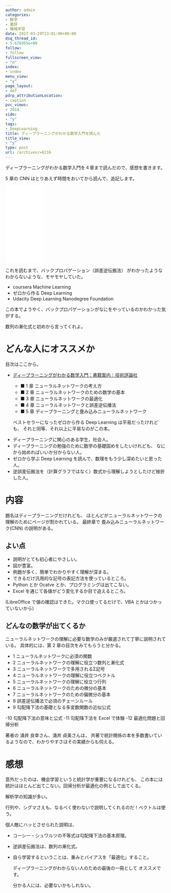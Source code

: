```yaml
---
author: admin
categories:
- 数学
- 書評
- 機械学習
date: 2017-03-29T13:01:00+00:00
dsq_thread_id:
- 5.676955e+09
follow:
- follow
fullscreen_view:
- "n"
index:
- index
menu_view:
- "y"
page_layout:
- def
pdrp_attributionLocation:
- caption
pvc_views:
- 2814
side:
- "y"
tags:
- DeepLearning
title: ディープラーニングがわかる数学入門を読んだ
title_view:
- "y"
type: post
url: /archives/=6216
---
```


ディープラーニングがわかる数学入門を４章まで読んだので、感想を書きます。

5 章の CNN はとりあえず時間をおいてから読んで、追記します。

<iframe style="width:120px;height:240px;" marginwidth="0" marginheight="0" scrolling="no" frameborder="0" src="//rcm-fe.amazon-adsystem.com/e/cm?lt1=_blank&bc1=000000&IS2=1&bg1=FFFFFF&fc1=000000&lc1=0000FF&t=fox10225fox-22&o=9&p=8&l=as4&m=amazon&f=ifr&ref=as_ss_li_til&asins=477418814X&linkId=33d9a27a719fd7f3e6de8aac1e77648b"></iframe>

これを読むまで、バックプロパゲーション（誤差逆伝搬法）
がわかったようなわからないような、モヤモヤしていた。

-   coursera Machine Learning
-   ゼロから作る Deep Learning
-   Udacity Deep Learning Nanodegree Foundation

この本でようやく、バックプロパゲーションがなにをやっているのかわかった気がする。

数列の漸化式と初めから言ってくれよ。

どんな人にオススメか
====================

目次はここから。

-   [ディープラーニングがわかる数学入門：書籍案内｜技術評論社](https://gihyo.jp/book/2017/978-4-7741-8814-0)
    -   ■ 1 章 ニューラルネットワークの考え方
    -   ■ 2 章 ニューラルネットワークのための数学の基本
    -   ■ 3 章 ニューラルネットワークの最適化
    -   ■ 4 章 ニューラルネットワークと誤差逆伝播法
    -   ■ 5 章 ディープラーニングと畳み込みニューラルネットワーク

    ベストセラーになったゼロから作る Deep Learning
    は平易だったけれども、 それと同等、それ以上に平易なのがこの本。

<!-- -->

-   ディープラーニングに関心のある学生，社会人。
-   ディープラーニングの勉強のために数学の基礎固めをしたいけれども、
    なにから始めればいいか分からない人。
-   ゼロから学ぶ Deep Learning
    を読んで、数理をもう少し深めたいと思った人。
-   逆誤差伝搬法を（計算グラフではなく）数式から理解しようとしたけど挫折した人。

内容
====

題名はディープラーニングだけれども、
ほとんどがニューラルネットワークの理解のためにページが割かれている。
最終章で 畳み込みニューラルネットワーク(CNN) の説明がある。

よい点
------

-   説明がとても初心者にやさしい。
-   図が豊富。
-   例題が多く、簡単でわかりやすく理解が深まる。
-   できるだけ汎用的な記号の表記方法を使っているところ。
-   Python とか Ocatve とか、プログラミングは出てこない。
-   Excel を通じて各値がどう変化するか目で追えるところ。

(LibreOffice で値の確認はできた。マクロ使ってるだけで、VBA
とかはつかっていないから)

どんなの数学が出てくるか
------------------------

ニューラルネットワークの理解に必要な数学のみが厳選されて丁寧に説明されている。
具体的には、第 2 章の目次をみてもらうと分かる。

-   1 ニューラルネットワークに必須の関数
-   2 ニューラルネットワークの理解に役立つ数列と漸化式
-   3 ニューラルネットワークで多用されるΣ記号
-   4 ニューラルネットワークの理解に役立つベクトル
-   5 ニューラルネットワークの理解に役立つ行列
-   6 ニューラルネットワークのための微分の基本
-   7 ニューラルネットワークのための偏微分の基本
-   8 誤差逆伝播法で必須のチェーンルール
-   9 勾配降下法の基礎となる多変数関数の近似公式

-10 勾配降下法の意味と公式 -11 勾配降下法を Excel で体験 -12
最適化問題と回帰分析

著者の 涌井 良幸さん、涌井 貞美さんは，
共著で統計関係の本を多数書いているようなので、わかりやすさはその実績からも伺える。

感想
====

意外だったのは、機会学習というと統計学が重要になるけれども、
この本には統計はほとんど出てこない。回帰分析が最適化の例として出てくる。

解析学の知識が多い。

行列や、シグマさえも、なるべく使わないで説明してくれるのだ！ベクトルは使う。

個人敵にハッとさせられた説明は、

-   コーシー・シュワルツの不等式は勾配降下法の基本原理。
-   逆誤差伝搬法は、数列の漸化式。
-   自ら学習するということは、重みとバイアスを「最適化」すること。

    ディープラーニングがわからない人のための最後の一冊として
    オススメです。

    分かる人には、必要ないかもしれない。
